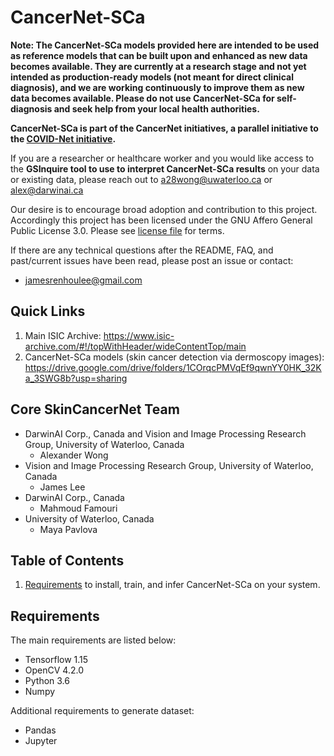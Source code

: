 # CancerNet-SCa

**Note: The CancerNet-SCa models provided here are intended to be used as reference models that can be built upon and enhanced as new data becomes available. They are currently at a research stage and not yet intended as production-ready models (not meant for direct clinical diagnosis), and we are working continuously to improve them as new data becomes available. Please do not use CancerNet-SCa for self-diagnosis and seek help from your local health authorities.**

**CancerNet-SCa is part of the CancerNet initiatives, a parallel initiative to the [COVID-Net initiative](https://github.com/lindawangg/COVID-Net).**

If you are a researcher or healthcare worker and you would like access to the **GSInquire tool to use to interpret CancerNet-SCa results** on your data or existing data, please reach out to a28wong@uwaterloo.ca or alex@darwinai.ca

Our desire is to encourage broad adoption and contribution to this project. Accordingly this project has been licensed under the GNU Affero General Public License 3.0. Please see [license file](LICENSE.md) for terms.

If there are any technical questions after the README, FAQ, and past/current issues have been read, please post an issue or contact:
* jamesrenhoulee@gmail.com

## Quick Links
1. Main ISIC Archive: https://www.isic-archive.com/#!/topWithHeader/wideContentTop/main
2. CancerNet-SCa models (skin cancer detection via dermoscopy images): https://drive.google.com/drive/folders/1COrqcPMVqEf9qwnYY0HK_32Ka_3SWG8b?usp=sharing


## Core SkinCancerNet Team
* DarwinAI Corp., Canada and Vision and Image Processing Research Group, University of Waterloo, Canada
	* Alexander Wong
* Vision and Image Processing Research Group, University of Waterloo, Canada
	* James Lee
* DarwinAI Corp., Canada
	* Mahmoud Famouri
* University of Waterloo, Canada
	* Maya Pavlova

## Table of Contents
1. [Requirements](#requirements) to install, train, and infer CancerNet-SCa on your system.

## Requirements

The main requirements are listed below:

* Tensorflow 1.15
* OpenCV 4.2.0
* Python 3.6
* Numpy

Additional requirements to generate dataset:

* Pandas
* Jupyter
